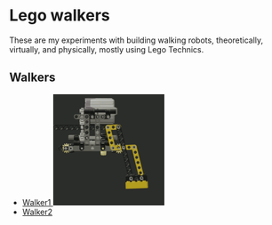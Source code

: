 # Lego walkers

These are my experiments with building walking robots, theoretically, virtually, and physically, mostly using Lego Technics.

## Walkers

- [Walker1 ![render](WalkerMechanism_200.gif)](Walker1)
- [Walker2](Walker2)
